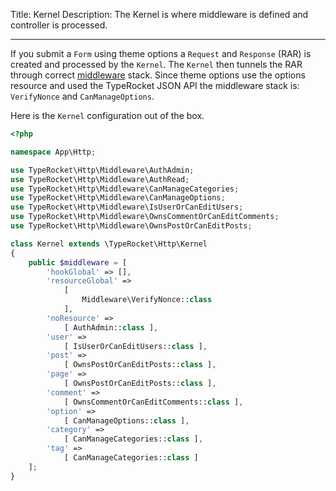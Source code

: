 Title: Kernel
Description: The Kernel is where middleware is defined and controller is processed.

---

If you submit a `Form` using theme options a `Request` and `Response` (RAR) is created and processed by the `Kernel`. The `Kernel` then tunnels the RAR through correct [middleware](/docs/v4/middleware/) stack. Since theme options use the options resource and used the TypeRocket JSON API the middleware stack is: `VerifyNonce` and `CanManageOptions`.

Here is the `Kernel` configuration out of the box.

```php
<?php

namespace App\Http;

use TypeRocket\Http\Middleware\AuthAdmin;
use TypeRocket\Http\Middleware\AuthRead;
use TypeRocket\Http\Middleware\CanManageCategories;
use TypeRocket\Http\Middleware\CanManageOptions;
use TypeRocket\Http\Middleware\IsUserOrCanEditUsers;
use TypeRocket\Http\Middleware\OwnsCommentOrCanEditComments;
use TypeRocket\Http\Middleware\OwnsPostOrCanEditPosts;

class Kernel extends \TypeRocket\Http\Kernel
{
    public $middleware = [
        'hookGlobal' => [],
        'resourceGlobal' =>
            [
                Middleware\VerifyNonce::class
            ],
        'noResource' =>
            [ AuthAdmin::class ],
        'user' =>
            [ IsUserOrCanEditUsers::class ],
        'post' =>
            [ OwnsPostOrCanEditPosts::class ],
        'page' =>
            [ OwnsPostOrCanEditPosts::class ],
        'comment' =>
            [ OwnsCommentOrCanEditComments::class ],
        'option' =>
            [ CanManageOptions::class ],
        'category' =>
            [ CanManageCategories::class ],
        'tag' =>
            [ CanManageCategories::class ]
    ];
}
```